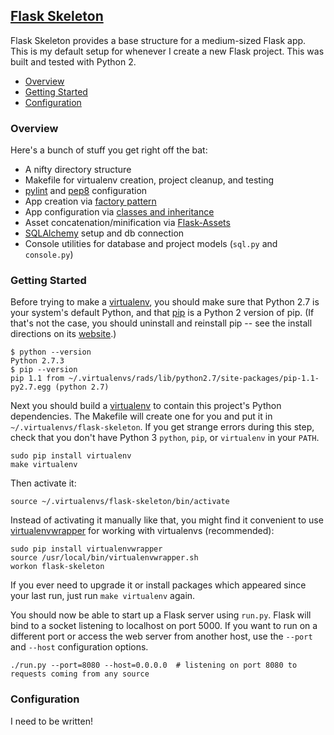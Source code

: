 ## [Flask Skeleton][flask-skeleton]
Flask Skeleton provides a base structure for a medium-sized Flask app. This is my default setup for whenever I create a new Flask project. This was built and tested with Python 2.

* [Overview](#overview)
* [Getting Started](#getting-started)
* [Configuration](#configuration)

### Overview
Here's a bunch of stuff you get right off the bat:
* A nifty directory structure
* Makefile for virtualenv creation, project cleanup, and testing
* [pylint][pylint-docs] and [pep8][pep8-docs] configuration
* App creation via [factory pattern][app-factory]
* App configuration via [classes and inheritance][app-config]
* Asset concatenation/minification via [Flask-Assets][flask-assets]
* [SQLAlchemy][sqlalchemy] setup and db connection
* Console utilities for database and project models (`sql.py` and `console.py`)

### Getting Started
Before trying to make a [virtualenv][venv-docs], you should make sure that Python 2.7 is your system's default Python, and that [pip][pip-docs] is a Python 2 version of pip. (If that's not the case, you should uninstall and reinstall pip -- see the install directions on its [website][pip-docs].)
```
$ python --version
Python 2.7.3
$ pip --version
pip 1.1 from ~/.virtualenvs/rads/lib/python2.7/site-packages/pip-1.1-py2.7.egg (python 2.7)
```
Next you should build a [virtualenv][venv-docs] to contain this project's Python dependencies. The Makefile will create one for you and put it in `~/.virtualenvs/flask-skeleton`. If you get strange errors during this step, check that you don't have Python 3 `python`, `pip`, or `virtualenv` in your `PATH`.
```
sudo pip install virtualenv
make virtualenv
```
Then activate it:
```
source ~/.virtualenvs/flask-skeleton/bin/activate
```
Instead of activating it manually like that, you might find it convenient to use [virtualenvwrapper][venv-wrapper-docs] for working with virtualenvs (recommended):
```
sudo pip install virtualenvwrapper
source /usr/local/bin/virtualenvwrapper.sh
workon flask-skeleton
```
If you ever need to upgrade it or install packages which appeared since your last run, just run `make virtualenv` again.

You should now be able to start up a Flask server using `run.py`. Flask will bind to a socket listening to localhost on port 5000. If you want to run on a different port or access the web server from another host, use the `--port` and `--host` configuration options.
```
./run.py --port=8080 --host=0.0.0.0  # listening on port 8080 to requests coming from any source
```

### Configuration
I need to be written!

[flask-skeleton]: http://flask-skeleton.herokuapp.com/
[pylint-docs]: http://docs.pylint.org/intro.html
[pep8-docs]: http://legacy.python.org/dev/peps/pep-0008/#introduction
[app-factory]: http://flask.pocoo.org/docs/patterns/appfactories/
[app-config]: http://flask.pocoo.org/docs/config/#config
[flask-assets]: http://flask-assets.readthedocs.org/en/latest/
[sqlalchemy]: http://www.sqlalchemy.org/

[venv-docs]: http://docs.python-guide.org/en/latest/dev/virtualenvs/
[pip-docs]: http://pip.readthedocs.org/
[venv-wrapper-docs]: http://virtualenvwrapper.readthedocs.org/en/latest/
